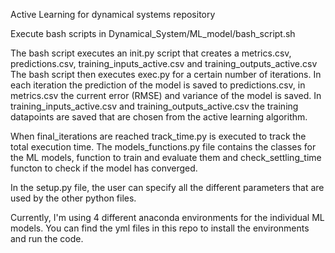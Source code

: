 Active Learning for dynamical systems repository

Execute bash scripts in Dynamical_System/ML_model/bash_script.sh

The bash script executes an init.py script that creates a metrics.csv, predictions.csv, training_inputs_active.csv and training_outputs_active.csv
The bash script then executes exec.py for a certain number of iterations. In each iteration the prediction of the model is saved to predictions.csv, in metrics.csv the current error (RMSE) and variance of the model is saved. 
In training_inputs_active.csv and training_outputs_active.csv the training datapoints are saved that are chosen from the active learning algorithm.

When final_iterations are reached track_time.py is executed to track the total execution time.
The models_functions.py file contains the classes for the ML models, function to train and evaluate them and check_settling_time functon to check if the model has converged.

In the setup.py file, the user can specify all the different parameters that are used by the other python files.

Currently, I'm using 4 different anaconda environments for the individual ML models. You can find the yml files in this repo to install the environments and run the code.





